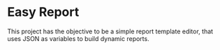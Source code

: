 # Easy Report

This project has the objective to be a simple report template editor, that uses JSON as variables to build dynamic reports. 
